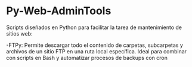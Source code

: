 Py-Web-AdminTools
=================

Scripts diseñados en Python para facilitar la tarea de mantenimiento de sitios web:

  -FTPy: Permite descargar todo el contenido de carpetas, subcarpetas y archivos de un sitio FTP en una ruta local específica. Ideal para combinar con scripts en Bash y automatizar procesos de backups con cron
